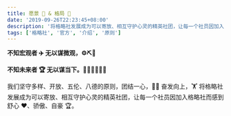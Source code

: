 ```yaml
---
title: 愿景 🦅 & 格局 🐎
date: '2019-09-26T22:23:45+08:00'
description: '将格略社发展成为可以寄放、相互守护心灵的精英社团，让每一个社员因加入格略社而感到舒心 ❤️、骄傲、自豪 🏆。'
tags: ['格略社', '官方', '介绍', '原则']
---
```


**不知宏观者 ✈️ 无以谋微观，⚙️⛏🔧**

**不知未来者 🏆 无以谋当下。🏊‍♀️⛹️‍♀️🏋️‍♀️**

我们坚守多样、开放、五伦、八德的原则，团结一心，👬👭 奋发向上，🏋️‍ 将格略社发展成为可以寄放、相互守护心灵的精英社团，让每一个社员因加入格略社而感到舒心 ❤️、骄傲、自豪 🏆。
